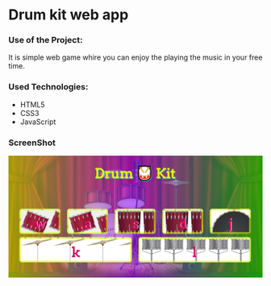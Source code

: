 <h1>Drum kit web app</h1>

### Use of the Project:

<p>It is simple web game whire you can enjoy the playing the music in your free time. </p>

 ### Used Technologies:

- HTML5
- CSS3
- JavaScript


### ScreenShot

![demo-light](./Drum-kit.jpg)

